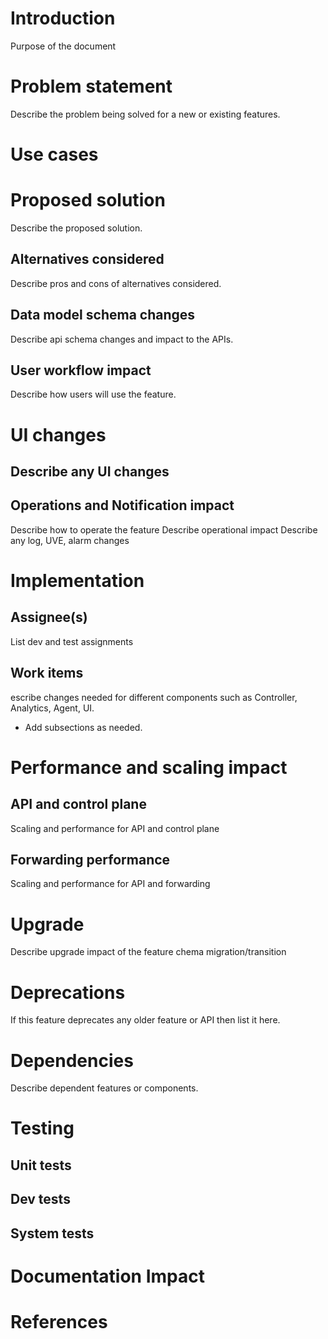 # Introduction

Purpose of the document

# Problem statement

Describe the problem being solved for a new or existing features.

# Use cases

# Proposed solution

Describe the proposed solution.

## Alternatives considered

Describe pros and cons of alternatives considered.

## Data model schema changes

Describe api schema changes and impact to the APIs.

## User workflow impact

Describe how users will use the feature.

# UI changes

## Describe any UI changes

## Operations and Notification impact

Describe how to operate the feature
Describe operational impact
Describe any log, UVE, alarm changes

# Implementation

## Assignee(s)

List dev and test assignments

## Work items

escribe changes needed for different components such as Controller, Analytics, Agent, UI.

- Add subsections as needed.

# Performance and scaling impact

## API and control plane

Scaling and performance for API and control plane

## Forwarding performance

Scaling and performance for API and forwarding

# Upgrade

Describe upgrade impact of the feature
chema migration/transition

# Deprecations

If this feature deprecates any older feature or API then list it here.

# Dependencies

Describe dependent features or components.

# Testing

## Unit tests

## Dev tests

## System tests

# Documentation Impact
# References
